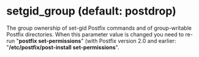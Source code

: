 # setgid_group (default: postdrop)

The group ownership of set-gid Postfix commands and of group-writable
Postfix directories. When this parameter value is changed you need
to re-run "**postfix set-permissions**" (with Postfix version 2.0 and
earlier: "**/etc/postfix/post-install set-permissions**".



